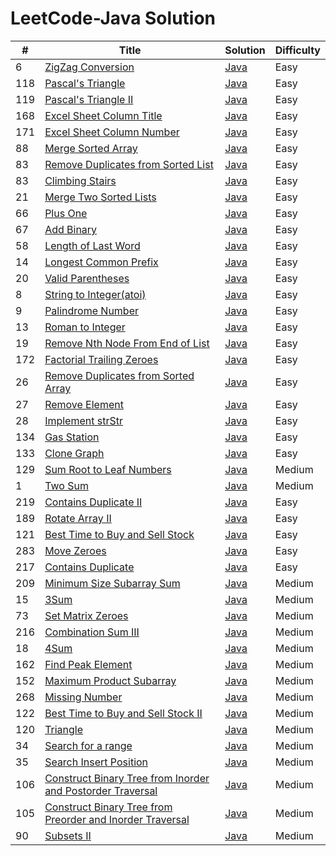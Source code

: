 LeetCode-Java Solution
========

| # | Title | Solution | Difficulty |
|---| ----- | -------- | ---------- |
|6|[ZigZag Conversion](https://oj.leetcode.com/problems/zigzag-conversion/)|[Java](./src/zigZagConversion/Solution.java)|Easy|
|118|[Pascal's Triangle](https://oj.leetcode.com/problems/pascals-triangle/)|[Java](./src/pascalsTriangle/Solution.java)|Easy|
|119|[Pascal's Triangle II](https://oj.leetcode.com/problems/pascals-triangle-ii/)|[Java](./src/pascalsTriangle2/Solution.java)|Easy|
|168|[Excel Sheet Column Title](https://oj.leetcode.com/problems/excel-sheet-column-title/)|[Java](./src/excelSheetColumnTitle/Solution.java)|Easy|
|171|[Excel Sheet Column Number](https://oj.leetcode.com/problems/excel-sheet-column-number/)|[Java](./src/excelSheetColumnNumber/Solution.java)|Easy|
|88|[Merge Sorted Array](https://oj.leetcode.com/problems/merge-sorted-array/)|[Java](./src/mergeSortedArray/Solution.java)|Easy|
|83|[Remove Duplicates from Sorted List](https://oj.leetcode.com/problems/remove-duplicates-from-sorted-list/)|[Java](./removeDupFromSortedList/Solution.java)|Easy|
|83|[Climbing Stairs](https://oj.leetcode.com/problems/climbing-stairs/)|[Java](./src/climbingStairs/Solution.java)|Easy|
|21|[Merge Two Sorted Lists](https://oj.leetcode.com/problems/merge-two-sorted-lists/)|[Java](./src/mergeTwoSortedLists/Solution.java)|Easy|
|66|[Plus One](https://oj.leetcode.com/problems/plus-one/)|[Java](./src/plusOne/Solution.java)|Easy|
|67|[Add Binary](https://oj.leetcode.com/problems/merge-two-sorted-lists/)|[Java](./src/mergeTwoSortedLists/Solution.java)|Easy|
|58|[Length of Last Word](https://oj.leetcode.com/problems/length-of-last-word/)|[Java](./src/lengthOfLastWord/Solution.java)|Easy|
|14|[Longest Common Prefix](https://oj.leetcode.com/problems/longest-common-prefix/)|[Java](./src/longestCommonPrefix/Solution.java)|Easy|
|20|[Valid Parentheses](https://oj.leetcode.com/problems/valid-parentheses/)|[Java](./src/validParentheses/Solution.java)|Easy|
|8|[String to Integer(atoi)](https://oj.leetcode.com/problems/string-to-integer-atoi/)|[Java](./src/stringToInteger/Solution.java)|Easy|
|9|[Palindrome Number](https://oj.leetcode.com/problems/palindrome-number/)|[Java](./src/palindromeNumber/Solution.java)|Easy|
|13|[Roman to Integer](https://oj.leetcode.com/problems/roman-to-integer/)|[Java](./src/romanToInteger/Solution.java)|Easy|
|19|[Remove Nth Node From End of List](https://oj.leetcode.com/problems/remove-nth-node-from-end-of-list/)|[Java](./src/removeNthNodeFromEndofList/Solution.java)|Easy|
|172|[Factorial Trailing Zeroes](https://oj.leetcode.com/problems/factorial-trailing-zeroes/)|[Java](./src/factorialTrailingZeroes/Solution.java)|Easy|
|26|[Remove Duplicates from Sorted Array](https://oj.leetcode.com/problems/remove-duplicates-from-sorted-array/)|[Java](./src/removeDupFromSortedArray/Solution.java)|Easy|
|27|[Remove Element](https://oj.leetcode.com/problems/remove-element/)|[Java](./src/removeElement/Solution.java)|Easy|
|28|[Implement strStr](https://oj.leetcode.com/problems/implement-strstr/)|[Java](./src/implementStrStr/Solution.java)|Easy|
|134|[Gas Station](https://oj.leetcode.com/problems/gas-station/)|[Java](./src/gasStation/Solution.java)|Easy|
|133|[Clone Graph](https://oj.leetcode.com/problems/clone-graph/)|[Java](./src/cloneGraph/Solution.java)|Easy|
|129|[Sum Root to Leaf Numbers](https://oj.leetcode.com/problems/sum-root-to-leaf-numbers/)|[Java](./src/cloneGraph/Solution.java)|Medium|
|1|[Two Sum](https://oj.leetcode.com/problems/two-sum/)|[Java](./src/twoSum/Solution.java)|Medium|
|219|[Contains Duplicate II](https://oj.leetcode.com/problems/contains-duplicate-ii/)|[Java](./src/containsDuplicate2/Solution.java)|Easy|
|189|[Rotate Array II](https://oj.leetcode.com/problems/rotate-array/)|[Java](./src/rotateArray/Solution.java)|Easy|
|121|[Best Time to Buy and Sell Stock](https://leetcode.com/problems/best-time-to-buy-and-sell-stock/)|[Java](./src/bestTimeToBuyAndSellStock/Solution.java)|Easy|
|283|[Move Zeroes](https://leetcode.com/problems/move-zeroes/)|[Java](./src/moveZeroes/Solution.java)|Easy|
|217|[Contains Duplicate](https://leetcode.com/problems/contains-duplicate/)|[Java](./src/containsDuplicate/Solution.java)|Easy|
|209|[Minimum Size  Subarray Sum](https://leetcode.com/problems/minimum-size-subarray-sum/)|[Java](./src/minimumSizeSubarraySum/Solution.java)|Medium|
|15|[3Sum](https://leetcode.com/problems/3sum/)|[Java](./src/3sum/Solution.java)|Medium|
|73|[Set Matrix Zeroes](https://leetcode.com/problems/set-matrix-zeroes/)|[Java](./src/setMatrixZeroes/Solution.java)|Medium|
|216|[Combination Sum III ](https://leetcode.com/problems/combination-sum-iii/)|[Java](./src/combinationSum3/Solution.java)|Medium|
|18|[4Sum](https://leetcode.com/problems/4sum/)|[Java](./src/4sum/Solution.java)|Medium|
|162|[Find Peak Element](https://leetcode.com/problems/find-peak-element/)|[Java](./src/findPeakElement/Solution.java)|Medium|
|152|[Maximum Product Subarray](https://leetcode.com/problems/maximum-product-subarray/)|[Java](./src/minimumSizeSubarraySum/Solution.java)|Medium|
|268|[Missing Number](https://leetcode.com/problems/missing-number/)|[Java](./src/missingNumber/Solution.java)|Medium|
|122|[Best Time to Buy and Sell Stock II](https://leetcode.com/problems/best-time-to-buy-and-sell-stock-ii/)|[Java](./src/bestTimeToBuyAndSellStock2/Solution.java)|Medium|
|120|[Triangle](https://leetcode.com/problems/triangle/)|[Java](./src/triangle/Solution.java)|Medium|
|34|[Search for a range](https://leetcode.com/problems/search-for-a-range/)|[Java](./src/searchForaRange/Solution.java)|Medium|
|35|[Search Insert Position](https://leetcode.com/problems/search-insert-position/)|[Java](./src/searchInsertPosition/Solution.java)|Medium|
|106|[Construct Binary Tree from Inorder and Postorder Traversal](https://leetcode.com/problems/construct-binary-tree-from-inorder-and-postorder-traversal/)|[Java](./src/conBinaryTreeFromInorderAndPostorder/Solution.java)|Medium|
|105|[Construct Binary Tree from Preorder and Inorder Traversal](https://leetcode.com/problems/construct-binary-tree-from-preorder-and-inorder-traversal/)|[Java](./src/conBinaryTreeFromPreorderAndInorder/Solution.java)|Medium|
|90|[Subsets II](https://leetcode.com/problems/subsets-ii/)|[Java](./src/subsets2/Solution.java)|Medium|
